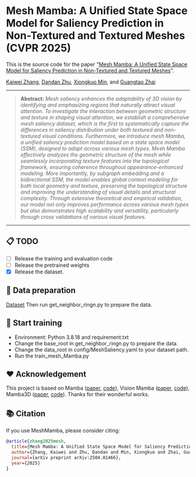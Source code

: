 # Mesh Mamba: A Unified State Space Model for Saliency Prediction in Non-Textured and Textured Meshes (CVPR 2025)
This is the source code for the paper "[Mesh Mamba: A Unified State Space Model for Saliency Prediction in Non-Textured and Textured Meshes](https://arxiv.org/abs/2504.01466)".

[Kaiwei Zhang](https://github.com/kaviezhang), [Dandan Zhu](), [Xiongkuo Min](https://scholar.google.com/citations?user=91sjuWIAAAAJ&hl=en&oi=ao), and [Guangtao Zhai](https://scholar.google.com/citations?user=E6zbSYgAAAAJ&hl=en&oi=ao)

<hr />

> **Abstract:** *Mesh saliency enhances the adaptability of 3D vision by identifying and emphasizing regions that naturally attract visual attention. To investigate the interaction between geometric structure and texture in shaping visual attention, we establish a comprehensive mesh saliency dataset, which is the first to systematically capture the differences in saliency distribution under both textured and non-textured visual conditions. Furthermore, we introduce mesh Mamba, a unified saliency prediction model based on a state space model (SSM), designed to adapt across various mesh types. Mesh Mamba effectively analyzes the geometric structure of the mesh while seamlessly incorporating texture features into the topological framework, ensuring coherence throughout appearance-enhanced modeling. More importantly, by subgraph embedding and a bidirectional SSM, the model enables global context modeling for both local geometry and texture, preserving the topological structure and improving the understanding of visual details and structural complexity. Through extensive theoretical and empirical validation, our model not only improves performance across various mesh types but also demonstrates high scalability and versatility, particularly through cross validations of various visual features.* 
<hr />

## 📋 TODO
- [ ] Release the training and evaluation code
- [ ] Release the pretrained weights
- [x] Release the dataset.

## 🎒 Data preparation
[Dataset](https://drive.google.com/drive/folders/1he9DBx4uRoDg-Fx_2Ec769o4JNc8fqIS?usp=sharing)
Then run get_neighbor_ringn.py to prepare the data.

## 💫 Start training
- Environment: Python 3.8.18 and requirement.txt
- Change the base_root in get_neighbor_ringn.py to prepare the data.
- Change the data_root in config/MeshSaliency.yaml to your dataset path.
- Run the train_mesh_Mamba.py

## ❤️ Acknowledgement
This project is based on Mamba ([paper](https://arxiv.org/abs/2312.00752), [code](https://github.com/state-spaces/mamba)), Vision Mamba ([paper](https://icml.cc/virtual/2024/poster/33768), [code](https://github.com/hustvl/Vim)), Mamba3D ([paper](https://dl.acm.org/doi/abs/10.1145/3664647.3681173), [code](https://github.com/xhanxu/Mamba3D)). Thanks for their wonderful works.

## 📚 Citation
If you use MeshMamba, please consider citing:
```bibtex
@article{zhang2025mesh,
  title={Mesh Mamba: A Unified State Space Model for Saliency Prediction in Non-Textured and Textured Meshes},
  author={Zhang, Kaiwei and Zhu, Dandan and Min, Xiongkuo and Zhai, Guangtao},
  journal={arXiv preprint arXiv:2504.01466},
  year={2025}
}
```
